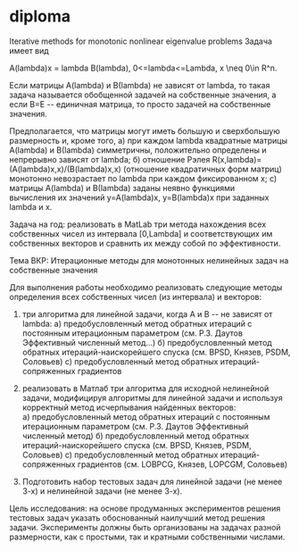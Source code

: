 # diploma
Iterative methods for monotonic nonlinear eigenvalue problems
Задача имеeт вид

   A(lambda)x = lambda B(lambda), 0<=lambda<=Lambda, x \neq 0\in R^n.

Если матрицы A(lambda) и В(lambda) не зависят от lambda, то такая задача
называется обобщенной задачей на собственные значения, а если 
B=Е -- единичная матрица, то просто задачей на собственные значения.

Предполагается, что матрицы могут иметь большую 
и сверхбольшую размерность и, кроме того,
   а) при каждом lambda квадратные матрицы A(lambda) и В(lambda) симметричны,
      положительно определены и непрерывно зависят от lambda;
   б) отношение Рэлея R(x,lambda)=(A(lambda)x,x)/(B(lambda)x,x) (отношение 
      квадратичных форм матриц) монотонно невозрастает по lambda при каждом 
      фиксированном х;
   c) матрицы A(lambda) и В(lambda) заданы неявно функциями      
      вычисления их значений y=A(lambda)x, y=B(lambda)x при заданных 
      lambda и x.
 
Задача на год: реализовать в MatLab три метода 
нахождения всех собственных чисел из интервала [0,Lambda] и 
соответствующих им собственных векторов и сравнить их между собой
по эффективности.

Тема ВКР: Итерационные методы для монотонных нелинейных задач на собственные значения

Для выполнения работы необходимо реализовать следующие методы определения всех собственных 
чисел (из интервала) и векторов:  

1) три алгоритма для линейной задачи, когда A и В -- не зависят от lambda: 
    а) предобусловленный метод обратных итераций с постоянным итерационным параметром (см. Р.З. Даутов Эффективный численный метод...)
    б) предобусловленный метод обратных итераций-наискорейшего спуска (см. BPSD, Князев, PSDM, Соловьев)
    с) предобусловленный метод обратных итераций-сопряженных градиентов

2) реализовать в Матлаб три алгоритма для исходной нелинейной задачи, модифицируя алгоритмы 
   для линейной задачи и используя корректный метод исчерпывания найденных векторов:  
    а) предобусловленный метод обратных итераций с постоянным итерационным параметром (см. Р.З. Даутов Эффективный численный метод)
    б) предобусловленный метод обратных итераций-наискорейшего спуска (см. BPSD, Князев, PSDM, Соловьев)
    с) предобусловленный метод обратных итераций-сопряженных градиентов (см. LOBPCG, Князев, LOPCGM, Соловьев)

3) Подготовить набор тестовых задач для линейной задачи (не менее 3-х) и 
     нелинейной задачи (не менее 3-х).

Цель исследования: на основе продуманных экспериментов решения тестовых 
задач указать обоснованный наилучший метод решения задачи. Эксперименты должны 
быть организованы на задачах разной размерности, как с простыми, так и кратными 
собственными числами.
